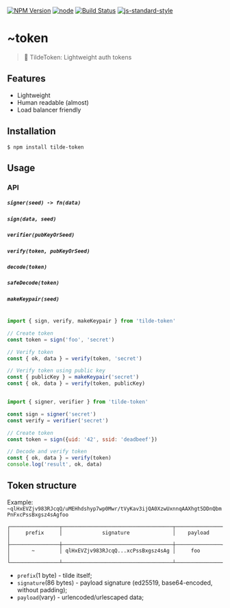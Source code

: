 [![NPM Version](https://img.shields.io/npm/v/tilde-token.svg?style=flat-square)](https://www.npmjs.com/package/tilde-token)
[![node](https://img.shields.io/node/v/tilde-token.svg?style=flat-square)](https://www.npmjs.com/package/tilde-token)
[![Build Status](https://img.shields.io/travis/kitcast/tilde-token.svg?branch=master&style=flat-square)](https://travis-ci.org/kitcast/tilde-token)
[![js-standard-style](https://img.shields.io/badge/code%20style-standard-brightgreen.svg?style=flat-square)](http://standardjs.com/)


# ~token

> 🔐 TildeToken: Lightweight auth tokens

## Features

* Lightweight
* Human readable (almost)
* Load balancer friendly

## Installation

`$ npm install tilde-token`

## Usage

### API

##### `signer(seed) -> fn(data)`
##### `sign(data, seed)`
##### `verifier(pubKeyOrSeed)`
##### `verify(token, pubKeyOrSeed)`
##### `decode(token)`
##### `safeDecode(token)`
##### `makeKeypair(seed)`

```js

import { sign, verify, makeKeypair } from 'tilde-token'

// Create token
const token = sign('foo', 'secret')

// Verify token
const { ok, data } = verify(token, 'secret')

// Verify token using public key
const { publicKey } = makeKeypair('secret')
const { ok, data } = verify(token, publicKey)

```

```js

import { signer, verifier } from 'tilde-token'

const sign = signer('secret')
const verify = verifier('secret')

// Create token
const token = sign({uid: '42', ssid: 'deadbeef'})

// Decode and verify token
const { ok, data } = verify(token)
console.log('result', ok, data)

```

## Token structure

Example: `~qlHxEVZjv983RJcqQ/uMEHhdshyp7wp0Mwr/tVyKav3ijQA0XzwUxnnqAAXhgt5DDnQbmPnFxcPssBxgsz4sAgfoo`

```
┌────────────────┬────────────────────────────────────┬───────────────┐
│     prefix     │             signature              │    payload    │
├────────────────┼────────────────────────────────────┼───────────────┤
│       ~        │ qlHxEVZjv983RJcqQ...xcPssBxgsz4sAg │     foo       │
└────────────────┴────────────────────────────────────┴───────────────┘
```

* `prefix`(1 byte) - tilde itself;
* `signature`(86 bytes) - payload signature (ed25519, base64-encoded, without padding);
* `payload`(vary) - urlencoded/urlescaped data;
